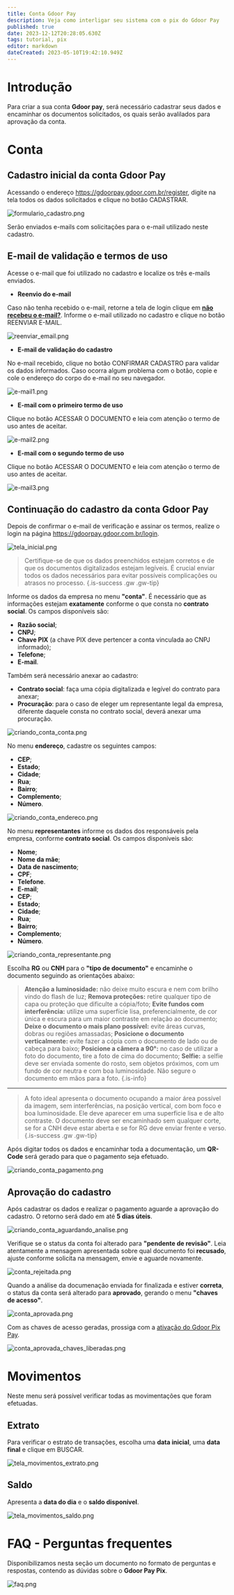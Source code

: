 ```yaml
---
title: Conta Gdoor Pay
description: Veja como interligar seu sistema com o pix do Gdoor Pay
published: true
date: 2023-12-12T20:28:05.630Z
tags: tutorial, pix
editor: markdown
dateCreated: 2023-05-10T19:42:10.949Z
---
```


# Introdução

Para criar a sua conta **Gdoor pay**, será necessário cadastrar seus dados e encaminhar os documentos solicitados, os quais serão avalilados para aprovação da conta.

# Conta 

## Cadastro inicial da conta Gdoor Pay

Acessando o endereço https://gdoorpay.gdoor.com.br/register, digite na tela todos os dados solicitados e clique no botão <span class="mat-button mat-accent">CADASTRAR</span>.

![formulario_cadastro.png](/config/ferramentas/conta-gdoor-pay/1formulario_cadastro.png)


Serão enviados e-mails com solicitações para o e-mail utilizado neste cadastro.


## E-mail de validação e termos de uso
Acesse o e-mail que foi utilizado no cadastro e localize os três e-mails enviados.

- **Reenvio do e-mail**

Caso não tenha recebido o e-mail, retorne a tela de login clique em [**não recebeu o e-mail?**](https://gdoorpay.gdoor.com.br/resend-email). Informe o e-mail utilizado no cadastro e clique no botão <span class="mat-button mat-accent">REENVIAR E-MAIL</span>.

![reenviar_email.png](/config/ferramentas/conta-gdoor-pay/reenviar_email.png)

- **E-mail de validação do cadastro**

No e-mail recebido, clique no botão <span class="mat-button mat-accent">CONFIRMAR CADASTRO</span> para validar os dados informados. Caso ocorra algum problema com o botão, copie e cole o endereço do corpo do e-mail no seu navegador.

![e-mail1.png](/config/ferramentas/conta-gdoor-pay/e-mail1.png)

- **E-mail com o primeiro termo de uso**

Clique no botão <span class="mat-button mat-accent">ACESSAR O DOCUMENTO</span> e leia com atenção o termo de uso antes de aceitar. 

![e-mail2.png](/config/ferramentas/conta-gdoor-pay/e-mail2.png)


- **E-mail com o segundo termo de uso**

Clique no botão <span class="mat-button mat-accent">ACESSAR O DOCUMENTO</span> e leia com atenção o termo de uso antes de aceitar. 


![e-mail3.png](/config/ferramentas/conta-gdoor-pay/e-mail3.png)

## Continuação do cadastro da conta Gdoor Pay
Depois de confirmar o e-mail de verificação e assinar os termos, realize o login na página https://gdoorpay.gdoor.com.br/login.

![tela_inicial.png](/config/ferramentas/conta-gdoor-pay/2tela_inicial.png)

> Certifique-se de que os dados preenchidos estejam corretos e de que os documentos digitalizados estejam legíveis. É crucial enviar todos os dados necessários para evitar possíveis complicações ou atrasos no processo.
{.is-success .gw .gw-tip}

Informe os dados da empresa no menu **"conta"**. É necessário que as informações estejam **exatamente** conforme o que consta no **contrato social**. Os campos disponíveis são:

- **Razão social**;
- **CNPJ**;
- **Chave PIX** (a chave PIX deve pertencer a conta vinculada ao CNPJ informado);
- **Telefone**;
- **E-mail**.

Também será necessário anexar ao cadastro:
- **Contrato social**: faça uma cópia digitalizada e legível do contrato para anexar;
- **Procuração**: para o caso de eleger um representante legal da empresa, diferente daquele consta no contrato social, deverá anexar uma procuração.


![criando_conta_conta.png](/config/ferramentas/conta-gdoor-pay/3criando_conta_conta.png)

No menu **endereço**, cadastre os seguintes campos:
- **CEP**;
- **Estado**;
- **Cidade**;
- **Rua**;
- **Bairro**;
- **Complemento**;
- **Número**.

![criando_conta_endereco.png](/config/ferramentas/conta-gdoor-pay/4criando_conta_endereco.png)

No menu **representantes** informe os dados dos responsáveis pela empresa, conforme **contrato social**. Os campos disponíveis são:
- **Nome**;
- **Nome da mãe**;
- **Data de nascimento**;
- **CPF**;
- **Telefone**.
- **E-mail**;
- **CEP**;
- **Estado**;
- **Cidade**;
- **Rua**;
- **Bairro**;
- **Complemento**;
- **Número**.

![criando_conta_representante.png](/config/ferramentas/conta-gdoor-pay/5criando_conta_representante.png)

Escolha **RG** ou **CNH** para o **"tipo de documento"** e encaminhe o documento seguindo as orientações abaixo: 

>**Atenção a luminosidade:** não deixe muito escura e nem com brilho vindo do flash de luz;
 **Remova proteções:** retire qualquer tipo de capa ou proteção que dificulte a cópia/foto;
 **Evite fundos com interferência:** utilize uma superfície lisa, preferencialmente, de cor única e escura para um maior contraste em relação ao documento;
 **Deixe o documento o mais plano possível:** evite áreas curvas, dobras ou regiões amassadas;
 **Posicione o documento verticalmente:** evite fazer a cópia com o documento de lado ou de cabeça para baixo;
 **Posicione a câmera a 90°:** no caso de utilizar a foto do documento, tire a foto de cima do documento;
 **Selfie:** a selfie deve ser enviada somente do rosto, sem objetos próximos, com um fundo de cor neutra e com boa luminosidade. Não segure o documento em mãos para a foto.
 {.is-info}
 --------------
>A foto ideal apresenta o documento ocupando a maior área possível da imagem, sem interferências, na posição vertical, com bom foco e boa luminosidade. Ele deve aparecer em uma superficie lisa e de alto contraste. O documento deve ser encaminhado sem qualquer corte, se for a CNH deve estar aberta e se for RG deve enviar frente e verso.
{.is-success .gw .gw-tip}






Após digitar todos os dados e encaminhar toda a documentação, um **QR-Code** será gerado para que o pagamento seja efetuado.

![criando_conta_pagamento.png](/config/ferramentas/conta-gdoor-pay/6criando_conta_pagamento.png)


## Aprovação do cadastro

Após cadastrar os dados e realizar o pagamento aguarde a aprovação do cadastro. O retorno será dado em até **5 dias úteis**.

![criando_conta_aguardando_analise.png](/config/ferramentas/conta-gdoor-pay/7criando_conta_aguardando_analise.png)

Verifique se o status da conta foi alterado para **"pendente de revisão"**. Leia atentamente a mensagem apresentada sobre qual documento foi **recusado**, ajuste conforme solicita na mensagem, envie e aguarde novamente.

![conta_rejeitada.png](/config/ferramentas/conta-gdoor-pay/8conta_rejeitada.png)

Quando a análise da documenação enviada for finalizada e estiver **correta**, o status da conta será alterado para **aprovado**, gerando o menu **"chaves de acesso"**.

![conta_aprovada.png](/config/ferramentas/conta-gdoor-pay/8conta_aprovada.png)

Com as chaves de acesso geradas, prossiga com a    [ativação do Gdoor Pix Pay](https://help.gdoorweb.com.br/pt-br/ferramentas/integracoes/gdoorpaypix).

![conta_aprovada_chaves_liberadas.png](/config/ferramentas/conta-gdoor-pay/9conta_aprovada_chaves_liberadas.png)

# Movimentos

Neste menu será possível verificar todas as movimentações que foram efetuadas.

## Extrato

Para verificar o estrato de transações, escolha uma **data inicial**, uma **data final** e clique em <span class="mat-button mat-accent">BUSCAR</span>.

![tela_movimentos_extrato.png](/config/ferramentas/conta-gdoor-pay/tela_movimentos_extrato.png)

## Saldo

Apresenta a **data do dia** e o **saldo disponível**.

![tela_movimentos_saldo.png](/config/ferramentas/conta-gdoor-pay/tela_movimentos_saldo.png)



# FAQ - Perguntas frequentes

Disponibilizamos nesta seção um documento no formato de perguntas e respostas, contendo as dúvidas sobre o **Gdoor Pay Pix**.

![faq.png](/config/ferramentas/conta-gdoor-pay/faq.png)


